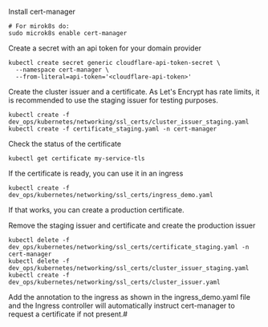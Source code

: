Install cert-manager
```shell
# For mirok8s do:
sudo microk8s enable cert-manager
```

Create a secret with an api token for your domain provider
```shell
kubectl create secret generic cloudflare-api-token-secret \
  --namespace cert-manager \
  --from-literal=api-token='<cloudflare-api-token>'
```

Create the cluster issuer and a certificate. As Let's Encrypt has rate limits, it is recommended to use the staging issuer for testing purposes. 
```shell
kubectl create -f dev_ops/kubernetes/networking/ssl_certs/cluster_issuer_staging.yaml
kubectl create -f certificate_staging.yaml -n cert-manager
```

Check the status of the certificate
```shell
kubectl get certificate my-service-tls
```

If the certificate is ready, you can use it in an ingress
```shell
kubectl create -f dev_ops/kubernetes/networking/ssl_certs/ingress_demo.yaml
```

If that works, you can create a production certificate.

Remove the staging issuer and certificate and create the production issuer
```shell
kubectl delete -f dev_ops/kubernetes/networking/ssl_certs/certificate_staging.yaml -n cert-manager
kubectl delete -f dev_ops/kubernetes/networking/ssl_certs/cluster_issuer_staging.yaml
kubectl create -f dev_ops/kubernetes/networking/ssl_certs/cluster_issuer.yaml
```

Add the annotation to the ingress as shown in the ingress_demo.yaml file and the Ingress controller will automatically instruct cert-manager to request a certificate if not present.#
